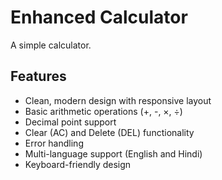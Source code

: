 # Enhanced Calculator

A simple calculator.

## Features

- Clean, modern design with responsive layout
- Basic arithmetic operations (+, -, ×, ÷)
- Decimal point support
- Clear (AC) and Delete (DEL) functionality
- Error handling
- Multi-language support (English and Hindi)
- Keyboard-friendly design
